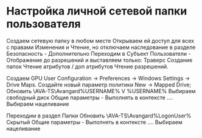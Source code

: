 # Настройка личной сетевой папки пользователя

Создаем сетевую папку в любом месте
Открываем ей доступ для всех с правами Изменения и Чтение, но отключаем наследование в разделе Безопасность - Дополнительно
Переходим в Субъект Пользователи - Отображение до разрешений и выставляем только:
Траверс
Создание папок
Чтение атрибутов / доп атрибутов
Чтение разрешений.

<!-- В итоге пользователи не смогут зайти в папку в которой храняться данные других пользователей -->

Создаем GPU
User Configuration -> Preferences -> Windows Settings -> Drive Maps. Создайте новый параметр политики New -> Mapped Drive;
Обновить
\\AVA-TS\Avangard\%USERNAME%
V %USERNAME%
Выбираем свободный диск
Общие параметры - Выполнять в контексте ....
Выбираем нацеливание

Переходим в раздел Папки
Обновить
\\AVA-TS\Avangard\%LogonUser%
Скрытый
Общие параметры - Выполнять в контексте ....
Выбираем нацеливание

